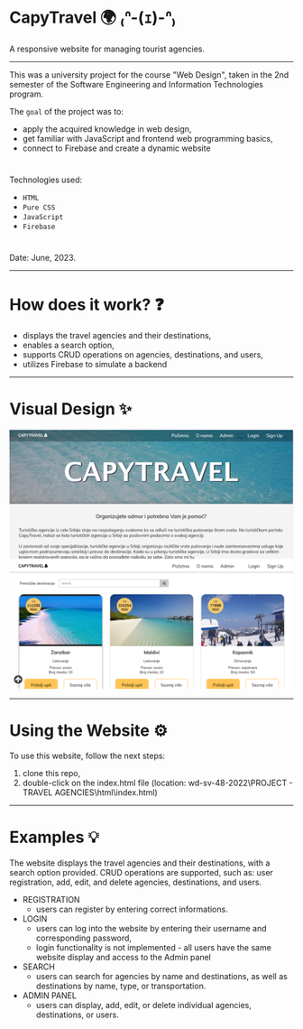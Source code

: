 # CapyTravel 🌍 ₍ᐢ-(ｪ)-ᐢ₎

A responsive website for managing tourist agencies.

---

This was a university project for the course "Web Design", taken in the 2nd semester of the Software Engineering and Information Technologies program.

The ``goal`` of the project was to:
- apply the acquired knowledge in web design,
- get familiar with JavaScript and frontend web programming basics,
- connect to Firebase and create a dynamic website
#
Technologies used: 
- ``HTML``
- ``Pure CSS``
- ``JavaScript``
- ``Firebase``
#
Date: June, 2023.

---

# How does it work? ❓
- displays the travel agencies and their destinations,
- enables a search option,
- supports CRUD operations on agencies, destinations, and users,
- utilizes Firebase to simulate a backend

---

# Visual Design ✨
![Screenshot](screenshot1.png)
![Screenshot](screenshot2.png)

---

# Using the Website ⚙️

To use this website, follow the next steps:
1) clone this repo, 
2) double-click on the index.html file (location: wd-sv-48-2022\PROJECT - TRAVEL AGENCIES\html\index.html)

---

# Examples 💡

The website displays the travel agencies and their destinations, with a search option provided. CRUD operations are supported, such as: user registration, add, edit, and delete agencies, destinations, and users.

- REGISTRATION
  - users can register by entering correct informations.
- LOGIN
  - users can log into the website by entering their username and corresponding password,
  - login functionality is not implemented - all users have the same website display and access to the Admin panel
- SEARCH
  - users can search for agencies by name and destinations, as well as destinations by name, type, or transportation.
- ADMIN PANEL
  - users can display, add, edit, or delete individual agencies, destinations, or users.

